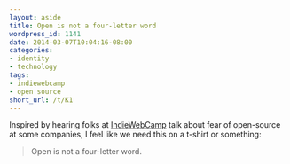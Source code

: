 ```yaml
---
layout: aside
title: Open is not a four-letter word
wordpress_id: 1141
date: 2014-03-07T10:04:16-08:00
categories:
- identity
- technology
tags:
- indiewebcamp
- open source
short_url: /t/K1
---
```

Inspired by hearing folks at [IndieWebCamp](http://indiewebcamp.com/) talk about fear of open-source at some companies,
I feel like we need this on a t-shirt or something:

> Open is not a four-letter word.
